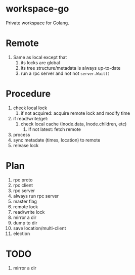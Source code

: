 # workspace-go
Private workspace for Golang.

# Remote
1. Same as local except that
    1. its locks are global
    1. its tree structure/metadata is always up-to-date
    1. run a rpc server and not not `server.Wait()`

# Procedure
1. check local lock
    1. if not acquired: acquire remote lock and modify time
1. if read/write/get:
    1. check local cache (Inode.data, Inode.children, etc)
        1. If not latest: fetch remote
1. process
1. sync metadate (times, location) to remote
1. release lock

# Plan
1. rpc proto
1. rpc client
1. rpc server
1. always run rpc server
1. master flag
1. remote lock
1. read/write lock
1. mirror a dir
1. dump to dir
1. save location/multi-client
1. election

# TODO
1. mirror a dir
